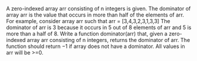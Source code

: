 A zero-indexed array arr consisting of n integers is given. The dominator of array arr is the value that occurs in more
than half of the elements of arr. For example, consider array arr such that arr = [3,4,3,2,3,1,3,3]
The dominator of arr is 3 because it occurs in 5 out of 8 elements of arr and 5 is more than a half of 8. Write a
function dominator(arr) that, given a zero-indexed array arr consisting of n integers, returns the dominator of arr. The
function should return −1 if array does not have a dominator. All values in arr will be >=0.